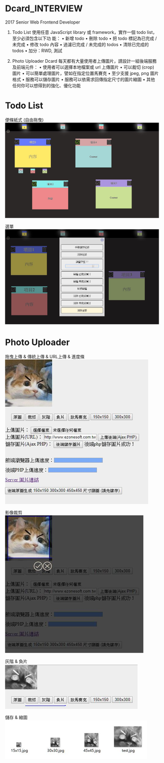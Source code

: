 # Dcard_INTERVIEW

2017 Senior Web Frontend Developer

1. Todo List
使用任意 JavaScript library 或 framework，實作一個 todo list，至少必須包含以下功
能：
• 新增 todo
• 刪除 todo
• 把 todo 標記為已完成 / 未完成
• 修改 todo 內容
• 過濾已完成 / 未完成的 todos
• 清除已完成的 todos
• 加分：RWD, 測試

2. Photo Uploader
Dcard 每天都有大量使用者上傳圖片，請設計一組後端服務及前端元件：
• 使用者可以選擇本地檔案或 url 上傳圖片
• 可以裁切 (crop) 圖片
• 可以簡單處理圖片，譬如在指定位置馬賽克
• 至少支援 jpeg, png 圖片格式
• 服務可以儲存圖片
• 服務可以依需求回傳指定尺寸的圖片縮圖
• 其他任何你可以想得到的強化、優化功能

# Todo List

便條紙式 (自由拖曳)
![image](https://raw.githubusercontent.com/yoyo82725/Dcard_INTERVIEW/master/Todo_List1.JPG)

選單
![image](https://raw.githubusercontent.com/yoyo82725/Dcard_INTERVIEW/master/Todo_List2.JPG)

# Photo Uploader

拖曳上傳 & 傳統上傳 & URL上傳 & 進度條
![image](https://raw.githubusercontent.com/yoyo82725/Dcard_INTERVIEW/master/photo_uploader1.JPG)

影像裁剪
![image](https://raw.githubusercontent.com/yoyo82725/Dcard_INTERVIEW/master/photo_uploader2.JPG)

灰階 & 負片
![image](https://raw.githubusercontent.com/yoyo82725/Dcard_INTERVIEW/master/photo_uploader3.JPG)

儲存 & 縮圖
![image](https://raw.githubusercontent.com/yoyo82725/Dcard_INTERVIEW/master/photo_uploader4.JPG)